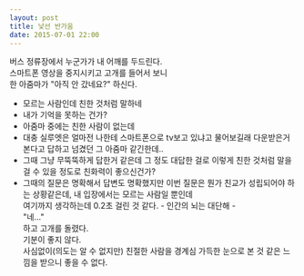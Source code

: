 ```yaml
---
layout: post
title: 낯선 반가움
date: 2015-07-01 22:00
---
```


버스 정류장에서 누군가가 내 어깨를 두드린다.    
스마트폰 영상을 중지시키고 고개를 들어서 보니    
한 아줌마가 "아직 안 갔네요?" 하신다.    
- 모르는 사람인데 친한 것처럼 말하네    
- 내가 기억을 못하는 건가?    
- 아줌마 중에는 친한 사람이 없는데    
- 대충 실루엣은 얼마전 나한테 스마트폰으로 tv보고 있냐고 물어보길래 다운받은거 본다고 답하고 넘겼던 그 아줌마 같긴한데..    
- 그때 그냥 무뚝뚝하게 답한거 같은데 그 정도 대답한 걸로 이렇게 친한 것처럼 말을 걸 수 있을 정도로 친화력이 좋으신건가?    
- 그때의 질문은 명확해서 답변도 명확했지만 이번 질문은 뭔가 친교가 성립되어야 하는 상황같은데, 내 입장에서는 모르는 사람일 뿐인데    
여기까지 생각하는데 0.2초 걸린 것 같다. - 인간의 뇌는 대단해 -    
"네..."    
하고 고개를 돌렸다.    
기분이 좋지 않다.    
사심없이(의도는 알 수 없지만) 친절한 사람을 경계심 가득한 눈으로 본 것 같은 느낌을 받으니 좋을 수 없다.
